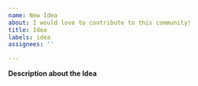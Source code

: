 ```yaml
---
name: New Idea
about: I would love to contribute to this community!
title: Idea
labels: idea
assignees: ''

---
```


**Description about the Idea**
